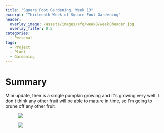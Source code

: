 ```yaml
---
title: "Square Foot Gardening, Week 13"
excerpt: "Thirteenth Week of Square Foot Gardening"
header:
  overlay_image: /assets/images/sfg/week8/week8header.jpg
  overlay_filter: 0.5
categories:
  - Personal
tags:
  - Project
  - Plant
  - Gardening
---
```


# Summary
Mini update, their is a single pumpkin growing and it's growing very well. I don't think any other fruit will be able to mature in time, so I'm going to prune off any other fruit.
 
<figure>
	<a href="http://i.imgur.com/McQ746X.jpg"><img src="http://i.imgur.com/McQ746X.jpg"></a>
</figure>

<figure>
	<a href="http://i.imgur.com/hF3EpMx.jpg"><img src="http://i.imgur.com/hF3EpMx.jpg"></a>
</figure>

